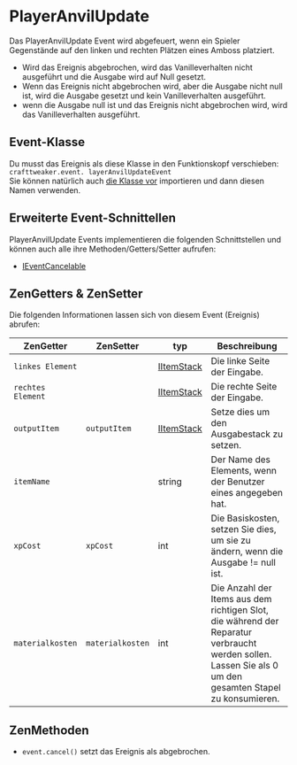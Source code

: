 # PlayerAnvilUpdate

Das PlayerAnvilUpdate Event wird abgefeuert, wenn ein Spieler Gegenstände auf den linken und rechten Plätzen eines Amboss platziert.
 * Wird das Ereignis abgebrochen, wird das Vanilleverhalten nicht ausgeführt und die Ausgabe wird auf Null gesetzt.
 * Wenn das Ereignis nicht abgebrochen wird, aber die Ausgabe nicht null ist, wird die Ausgabe gesetzt und kein Vanilleverhalten ausgeführt.
 * wenn die Ausgabe null ist und das Ereignis nicht abgebrochen wird, wird das Vanilleverhalten ausgeführt.

## Event-Klasse
Du musst das Ereignis als diese Klasse in den Funktionskopf verschieben:  
`crafttweaker.event. layerAnvilUpdateEvent`  
Sie können natürlich auch [die Klasse vor](/AdvancedFunctions/Import/) importieren und dann diesen Namen verwenden.

## Erweiterte Event-Schnittellen
PlayerAnvilUpdate Events implementieren die folgenden Schnittstellen und können auch alle ihre Methoden/Getters/Setter aufrufen:

- [IEventCancelable](/Vanilla/Events/Events/IEventCancelable/)


## ZenGetters & ZenSetter
Die folgenden Informationen lassen sich von diesem Event (Ereignis) abrufen:

| ZenGetter         | ZenSetter        | typ                                      | Beschreibung                                                                                                                                             |
| ----------------- | ---------------- | ---------------------------------------- | -------------------------------------------------------------------------------------------------------------------------------------------------------- |
| `linkes Element`  |                  | [IItemStack](/Vanilla/Items/IItemStack/) | Die linke Seite der Eingabe.                                                                                                                             |
| `rechtes Element` |                  | [IItemStack](/Vanilla/Items/IItemStack/) | Die rechte Seite der Eingabe.                                                                                                                            |
| `outputItem`      | `outputItem`     | [IItemStack](/Vanilla/Items/IItemStack/) | Setze dies um den Ausgabestack zu setzen.                                                                                                                |
| `itemName`        |                  | string                                   | Der Name des Elements, wenn der Benutzer eines angegeben hat.                                                                                            |
| `xpCost`          | `xpCost`         | int                                      | Die Basiskosten, setzen Sie dies, um sie zu ändern, wenn die Ausgabe != null ist.                                                                        |
| `materialkosten`  | `materialkosten` | int                                      | Die Anzahl der Items aus dem richtigen Slot, die während der Reparatur verbraucht werden sollen. Lassen Sie als 0 um den gesamten Stapel zu konsumieren. |

## ZenMethoden

- `event.cancel()` setzt das Ereignis als abgebrochen.
